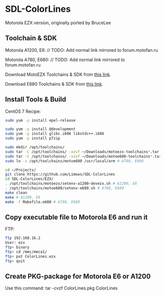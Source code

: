 # SDL-ColorLines

Motorola EZX version, originally ported by BruceLee

## Toolchain & SDK

Motorola A1200, E6: // TODO: Add normal link mirrored to forum.motofan.ru

Motorola A780, E680: // TODO: Add normal link mirrored to forum.motofan.ru

Download MotoEZX Toolchains & SDK from [this link](http://www.mediafire.com/?meqnmgujgjq).

Download E680 Toolchains & SDK from [this link](https://code.google.com/archive/p/moto-e680-develop/downloads).

## Install Tools & Build

CentOS 7 Recipe:

```sh
sudo yum -y install epel-release

sudo yum -y install @development
sudo yum -y install glibc.i686 libstdc++.i686
sudo yum -y install p7zip

sudo mkdir /opt/toolchains/
sudo tar -C /opt/toolchains/ -xzvf ~/Downloads/motoezx-toolchains*.tar.gz* # A1200, E6
sudo tar -C /opt/toolchains/ -xzvf ~/Downloads/motoe680-toolchains*.tar.gz* # A780, E680
sudo ln -s /opt/toolchains/motoe680 /usr/local/arm # A780, E680

cd ~/Projects/
git clone https://github.com/Limows/SDL-ColorLines
cd SDL-ColorLines/EZX/
. /opt/toolchains/motoezx/setenv-a1200-devezx.sh # A1200, E6
. /opt/toolchains/motoe680/setenv-e680.sh # A780, E680
make clean
make # A1200, E6
make -f Makefile.e680 # A780, E680
```

## Copy executable file to Motorola E6 and run it

FTP:

```sh
ftp 192.168.16.2
User: ezx
ftp> binary
ftp> cd /mmc/mmca1/
ftp> put ColorLines.ezx
ftp> quit
```

## Create PKG-package for Motorola E6 or A1200

Use this command: tar -cvzf ColorLines.pkg ColorLines